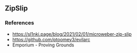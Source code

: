 ## ZipSlip
### References
- https://sl1nki.page/blog/2021/02/01/microweber-zip-slip
- https://github.com/ptoomey3/evilarc
- Emporium - Proving Grounds